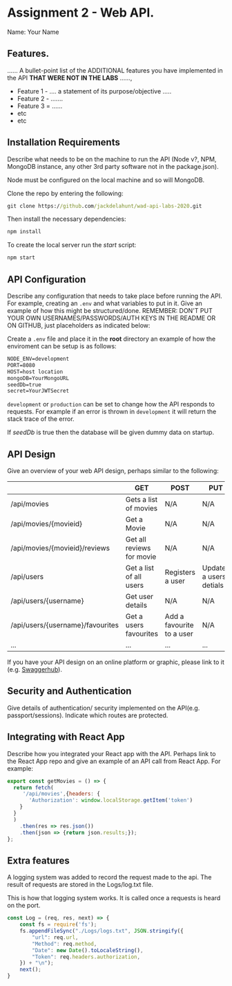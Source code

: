 # Assignment 2 - Web API.

Name: Your Name

## Features.

...... A bullet-point list of the ADDITIONAL features you have implemented in the API **THAT WERE NOT IN THE LABS** ......,
 
 + Feature 1 - .... a statement of its purpose/objective ..... 
 + Feature 2 - .......
 + Feature 3 = ......
 + etc
 + etc

## Installation Requirements

Describe what needs to be on the machine to run the API (Node v?, NPM, MongoDB instance, any other 3rd party software not in the package.json). 

Node must be configured on the local machine and so will MongoDB.

Clone the repo by entering the following:

```bat
git clone https://github.com/jackdelahunt/wad-api-labs-2020.git
```

Then install the necessary dependencies:

```bat
npm install
```

To create the local server run the *start* script:
```bat
npm start
```

## API Configuration
Describe any configuration that needs to take place before running the API. For example, creating an ``.env`` and what variables to put in it. Give an example of how this might be structured/done.
REMEMBER: DON'T PUT YOUR OWN USERNAMES/PASSWORDS/AUTH KEYS IN THE README OR ON GITHUB, just placeholders as indicated below:

Create a ``.env`` file and place it in the **root** directory an example of how the enviroment can be setup is as follows:

```bat
NODE_ENV=development
PORT=8080
HOST=host location
mongoDB=YourMongoURL
seedDb=true
secret=YourJWTSecret
```
``development`` or ``production`` can be set to change how the API responds to requests. For example if an error is thrown in ``development`` it will return the stack trace of the error.

If *seedDb* is true then the database will be given dummy data on startup.


## API Design
Give an overview of your web API design, perhaps similar to the following: 

|  |  GET | POST | PUT | DELETE
| -- | -- | -- | -- | -- 
| /api/movies |Gets a list of movies | N/A | N/A |
| /api/movies/{movieid} | Get a Movie | N/A | N/A | N/A
| /api/movies/{movieid}/reviews | Get all reviews for movie | N/A| N/A | N/A  
| /api/users | Get a list of all users | Registers a user | Updates a users detials | N/A
| /api/users/{username} | Get user details | N/A | N/A | N/A
| /api/users/{username}/favourites | Get a users favourites | Add a favourite to a user | N/A | N/A
| ... | ... | ... | ... | ...

If you have your API design on an online platform or graphic, please link to it (e.g. [Swaggerhub](https://app.swaggerhub.com/)).


## Security and Authentication
Give details of authentication/ security implemented on the API(e.g. passport/sessions). Indicate which routes are protected.

## Integrating with React App

Describe how you integrated your React app with the API. Perhaps link to the React App repo and give an example of an API call from React App. For example: 

~~~Javascript
export const getMovies = () => {
  return fetch(
     '/api/movies',{headers: {
       'Authorization': window.localStorage.getItem('token')
    }
  }
  )
    .then(res => res.json())
    .then(json => {return json.results;});
};

~~~

## Extra features

A logging system was added to record the request made to the api. The result of requests are stored in the Logs/log.txt file.

This is how that logging system works. It is called once a requests is heard on the port.
~~~Javascript
const Log = (req, res, next) => {
    const fs = require('fs');
    fs.appendFileSync("./Logs/logs.txt", JSON.stringify({
        "url": req.url,
        "Method": req.method,
        "Date": new Date().toLocaleString(),
        "Token": req.headers.authorization,
    }) + "\n");
    next();
}
~~~

